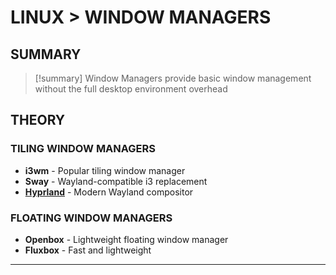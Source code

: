 # LINUX > WINDOW MANAGERS

## SUMMARY
> [!summary]
> Window Managers provide basic window management without the full desktop environment overhead

## THEORY

### TILING WINDOW MANAGERS
- **i3wm** - Popular tiling window manager
- **Sway** - Wayland-compatible i3 replacement
- **[Hyprland](dump/linux/wayland/hyprland/hyprland.md)** - Modern Wayland compositor

### FLOATING WINDOW MANAGERS
- **Openbox** - Lightweight floating window manager
- **Fluxbox** - Fast and lightweight

- - -
